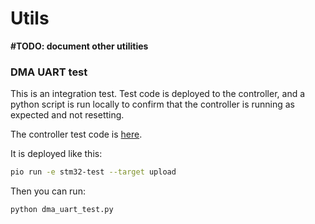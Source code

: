 # Utils

**#TODO: document other utilities**

### DMA UART test

This is an integration test. Test code is deployed to the
controller, and a python script is run locally to confirm that the controller
is running as expected and not resetting.

The controller test code is [here](../controller/src_test).

It is deployed like this:
```bash
pio run -e stm32-test --target upload
```

Then you can run:
```bash
python dma_uart_test.py
```
